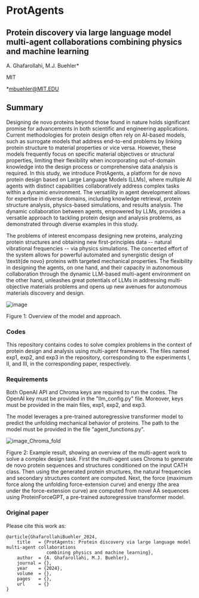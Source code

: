 # ProtAgents
## Protein discovery via large language model multi-agent collaborations combining physics and machine learning

A. Ghafarollahi, M.J. Buehler*

MIT

*mbuehler@MIT.EDU

## Summary

Designing de novo proteins beyond those found in nature holds significant promise for advancements in both scientific and engineering applications. Current methodologies for protein design often rely on AI-based models, such as surrogate models that address end-to-end problems by linking protein structure to material properties or vice versa. However, these models frequently focus on specific material objectives or structural properties, limiting their flexibility when incorporating out-of-domain knowledge into the design process or comprehensive data analysis is required. In this study, we introduce ProtAgents, a platform for de novo protein design based on Large Language Models (LLMs), where multiple AI agents with distinct capabilities collaboratively address complex tasks within a dynamic environment. The versatility in agent development allows for expertise in diverse domains, including knowledge retrieval, protein structure analysis, physics-based simulations, and results analysis. The dynamic collaboration between agents, empowered by LLMs, provides a versatile approach to tackling protein design and analysis problems, as demonstrated through diverse examples in this study. 

The problems of interest encompass designing new proteins, analyzing protein structures and obtaining new first-principles data -- natural vibrational frequencies -- via physics simulations. The concerted effort of the system allows for powerful automated and synergistic design of \textit{de novo} proteins with targeted mechanical properties. The flexibility in designing the agents, on one hand, and their capacity in autonomous collaboration through the dynamic LLM-based multi-agent environment on the other hand, unleashes great potentials of LLMs in addressing multi-objective materials problems and opens up new avenues for autonomous materials discovery and design. 

![image](https://github.com/lamm-mit/ProtAgents/assets/101393859/4b457df4-35a4-4945-ba53-02796ffb1a07)

Figure 1: Overview of the model and approach. 

### Codes
This repository contains codes to solve complex problems in the context of protein design and analysis using multi-agent framework. The files named exp1, exp2, and exp3 in the repository, corresponding to the experiments I, II, and III, in the corresponding paper, respectively.   

### Requirements
Both OpenAI API and Chroma keys are required to run the codes. The OpenAI key must be provided in the "llm_config.py" file. Moreover, keys must be provided in the main files, exp1, exp2, and exp3. 

The model leverages a pre-trained autoregressive transformer model to predict the unfolding mechanical behavior of proteins. The path to the model must be provided in the file "agent_functions.py".

![image_Chroma_fold](https://github.com/lamm-mit/ProtAgents/assets/101393859/0c75ebfb-e708-4728-8942-2e8c9c63c0a7)

Figure 2: Example result, showing an overview of the multi-agent work to solve a complex design task. First the multi-agent uses Chroma to generate de novo protein sequences and structures conditioned on the input CATH class. Then using the generated protein structures, the natural frequencies and secondary structures content are computed. Next, the force (maximum force along the unfolding force-extension curve) and energy (the area under the force-extension curve) are computed from novel AA sequences using ProteinForceGPT, a pre-trained autoregressive transformer model.

### Original paper

Please cite this work as:
```
@article{GhafarollahiBuehler_2024,
    title   = {ProtAgents: Protein discovery via large language model multi-agent collaborations
               combining physics and machine learning},
    author  = {A. Ghafarollahi, M.J. Buehler},
    journal = {},
    year    = {2024},
    volume  = {},
    pages   = {},
    url     = {}
}
```

